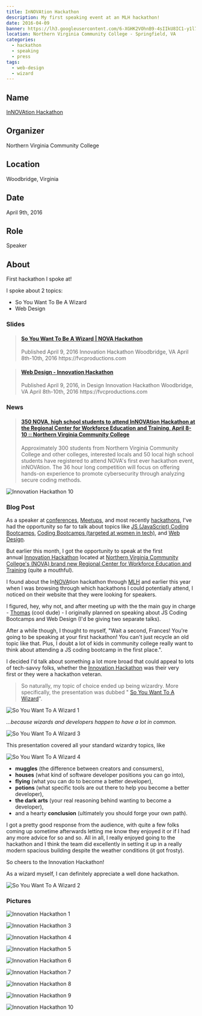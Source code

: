 ```yaml
---
title: InNOVAtion Hackathon
description: My first speaking event at an MLH hackathon!
date: 2016-04-09
banner: https://lh3.googleusercontent.com/6-XGHK2VOhnB9-4sIIkU8IC1-y1l7AZZs0hi_nlY2TRSLFzEaVulEDd4wsisBm3AnDi9ziE2uKy53lm7l4Uq2M_lsW4jaUJF54JB7RRYNobAWe44GTjMzL6D1Iec4o4x8lyUgI_j-ewENDOF8ygBeRp-JiWQU4f69NouwmzYtWMxqOck7NbnzVemUNBmjBU_zLkSjFQBSGnN-pA4X89pICQw8UNLO04VwOYQmDCstFEy63nJ0DlPM8Y-3NgaJSkzzxTYAqNmvd72WQjgVlIvqvg-OFBcbyjgrdxU3m89mSeMl9vuiVQpiia6nm-oeJOU8tIRYkd4iqflftmNW2ywEN-ITlfZqraQwZVA8vmQHBXv14UTnkyxyi3nYZD8tbKxMvzpgxmc3Bt3YOZpsvuadxrg2OA-X4xU6HgzJeuiBJqvy9tIDXBE7_XqDJ5x5Vb5gG2ePSZS4oGwD8E-T3lvWsjsOJUSRyQ6Mo_T4kYwDM3MfEBGpUEuT-Ef8HhSUZ6sT_rU_wWfPL2qFbYA2kQYC9ArSV0jGm0PnEahMAswbVXqP7pqoDz6Imuy4u6hUd2drmfZHgwGco7xTsiAudurWlmFJo8-adTxR-8cVLANlwe1l7Ol3zqA_Y8VjtkwCzq4=w293-h220-no
location: Northern Virginia Community College - Springfield, VA
categories:
  - hackathon
  - speaking
  - press
tags:
  - web-design
  - wizard
---
```


## Name

[InNOVAtion Hackathon](https://novahackathon.org)

## Organizer

Northern Virginia Community College

## Location

Woodbridge, Virginia

## Date

April 9th, 2016

## Role

Speaker

## About

First hackathon I spoke at!

I spoke about 2 topics:

- So You Want To Be A Wizard
- Web Design

### Slides

<blockquote class="embedly-card"><h4><a href="https://www.slideshare.net/FVCproductions/2016-0409-nova-hackathon-so-you-want-to-be-a-wizard">So You Want To Be A Wizard | NOVA Hackathon</a></h4><p>Published April 9, 2016 Innovation Hackathon Woodbridge, VA April 8th-10th, 2016 https://fvcproductions.com</p></blockquote>
<script async src="//cdn.embedly.com/widgets/platform.js" charset="UTF-8"></script>

<blockquote class="embedly-card"><h4><a href="https://www.slideshare.net/FVCproductions/2016-0409-nova-hackathon-web-design">Web Design - Innovation Hackathon</a></h4><p>Published April 9, 2016, in Design Innovation Hackathon Woodbridge, VA April 8th-10th, 2016 https://fvcproductions.com</p></blockquote>
<script async src="//cdn.embedly.com/widgets/platform.js" charset="UTF-8"></script>

### News

<blockquote class="embedly-card"><h4><a href="https://www.nvcc.edu/news/media-alerts/nova-hackathon.html">350 NOVA, high school students to attend InNOVAtion Hackathon at the Regional Center for Workforce Education and Training, April 8-10 :: Northern Virginia Community College</a></h4><p>Approximately 300 students from Northern Virginia Community College and other colleges, interested locals and 50 local high school students have registered to attend NOVA's first ever hackathon event, inNOVAtion. The 36 hour long competition will focus on offering hands-on experience to promote cybersecurity through analyzing secure coding methods.</p></blockquote>
<script async src="//cdn.embedly.com/widgets/platform.js" charset="UTF-8"></script>

![Innovation Hackathon 10](https://i.imgur.com/s7aRRJq.png)

### Blog Post

As a speaker at [conferences](https://capwic.org/conference-details/birds-of-a-feather/), [Meetups](https://www.meetup.com/NorfolkJS/events/227490794/), and most recently [hackathons](https://novahackathon.org), I've had the opportunity so far to talk about topics like [JS (JavaScript) Coding Bootcamps](https://speakerdeck.com/fvcproductions/hrdevfest-web-design), [Coding Bootcamps (targeted at women in tech)](https://speakerdeck.com/fvcproductions/capwic-2016), and [Web Design](https://speakerdeck.com/fvcproductions/hrdevfest-web-design).

But earlier this month, I got the opportunity to speak at the first annual [Innovation Hackathon](https://www.novahackathon.org/) located at [Northern Virginia Community College's (NOVA) brand new Regional Center for Workforce Education and Training](https://www.nvcc.edu/rcwet/) (quite a mouthful).

I found about the In[NOVA](https://www.nvcc.edu/)tion hackathon through [MLH](https://mlh.io) and earlier this year when I was browsing through which hackathons I could potentially attend, I noticed on their website that they were looking for speakers.

I figured, hey, why not, and after meeting up with the the main guy in charge - [Thomas](https://www.linkedin.com/in/thomas-mitchell-4ab60077) (cool dude) - I originally planned on speaking about JS Coding Bootcamps and Web Design (I'd be giving two separate talks).

After a while though, I thought to myself, "Wait a second, Frances! You're going to be speaking at your first hackathon! You can't just recycle an old topic like that. Plus, I doubt a lot of kids in community college really want to think about attending a JS coding bootcamp in the first place.".

I decided I'd talk about something a lot more broad that could appeal to lots of tech-savvy folks, whether the [Innovation Hackathon](https://www.novahackathon.org/) was their very first or they were a hackathon veteran.

> So naturally, my topic of choice ended up being wizardry. More specifically, the presentation was dubbed " [So You Want To A Wizard](https://speakerdeck.com/fvcproductions/so-you-want-to-be-a-wizard)".

![So You Want To A Wizard 1](https://i.imgur.com/DEwWLeQ.jpg)

_...because wizards and developers happen to have a lot in common._

![So You Want To A Wizard 3](https://i.imgur.com/NzAHDp1.jpg)

This presentation covered all your standard wizardry topics, like

![So You Want To A Wizard 4](https://i.imgur.com/0PoPdnY.jpg)

- **muggles** (the difference between creators and consumers),
- **houses** (what kind of software developer positions you can go into),
- **flying** (what you can do to become a better developer),
- **potions** (what specific tools are out there to help you become a better developer),
- **the dark arts** (your real reasoning behind wanting to become a developer),
- and a hearty **conclusion** (ultimately you should forge your own path).

I got a pretty good response from the audience, with quite a few folks coming up sometime afterwards letting me know they enjoyed it or if I had any more advice for so and so. All in all, I really enjoyed going to the hackathon and I think the team did excellently in setting it up in a really modern spacious building despite the weather conditions (it got frosty).

So cheers to the Innovation Hackathon!

As a wizard myself, I can definitely appreciate a well done hackathon.

![So You Want To A Wizard 2](https://i.imgur.com/eZ7IkF4.jpg)

### Pictures

![Innovation Hackathon 1](https://lh3.googleusercontent.com/F43_4MPtPAK_AkeWg9sh0QW1Dg0Zb2DKWGChRmZOAkG5pe4lI8q3b2WOcIl89qcmW2SRIr4Dl4ANK3vmNY02dVwkBlT0VfyS-cY7zlKSvvb2o8uAhkhtiTWqAhFyMf8deoYKscrQmKf0cQB140ihnStS3ZpHbiIslmFVmoo-rhJogXUltdlS7pGP3O5J7Y7aJylrc5CljFg5fIpTe6WfDkHyVbi2AOdFG1xhYyGKCe9nWaLRSY-r0uhmy3eT5Fd99Ilfn-9wPM_NGm51EOdvAjtJFJu_T8GXZp7ck_rK1J596FhK1nrHpwe580NPUGSmGvIkmi26WLUrKYSPdjRoIFHkfIyYgLmGBYXszMtGoy3pQ2Fc8A4PZ-opGnx0BHGrGvpUpb9fQE_wA4vax8CBHhEz9jTH_DBfuxR_3xXDoyX6PJurZ15eVCwqpzty4YB7A7MKJclqWdlFWJsa9TfVTQpwN8gs8oLRoGPKHCnjB03Hzmz1VJofNPd01Pvdq7WOZz-lr9OGV5gnzW7tgRD_nsw3gHb9YgkkBRB7d5ZcQ1SJNY4PK7cxDLECZ-e-YccPdc8CxtOaSLg-kZc49t6E9fQtSje0Z84TXTDjY5ytcCll82Fg55klYMnkgf6pnlej=w330-h220-no)

![Innovation Hackathon 3](https://lh3.googleusercontent.com/m9oFtYdsaPYqKC7fD6xe20DaScmJx4PVqWHDhiDZgnDQBbFCFiC8vOK6Qne48nIBHedQYiBXYT4eUlobwi9pidyWHsivcclivt38c5PNDwMrDbyg9MjMi9VJSvYUI8oj9fJShH1aGX6G2mvpHcMKEpn-NX0NyKRLnnFosQsIP-AcnCnFBs4pTS01oS2kaGgfnXk1FYk78fut1t-Agq5Z781w_PirAgXlm0N5XgkU_8fCOiIaOyzLnzBjy9VznTBMR12pdfY0no3kvFUhcWju8AiNu6EgukWXhnP4F6BGqllmjFkaJQp69Ok2sLF12FAo7L97mkSoWYhE0GwrFPw28mZg4idAeUbpPKLIOBCrsIb023iRbkPb8aASp_gH7Nlh99RPZKoYeJCCRtR_VSoAaXamRm4i9ahByatxpKl3O14Ctcjse_mK0MkYVK4wulHZVawubr5_CNKCb7Fgech-alLUOtF8H3VxhJ_Tq669X0eNY8tcmMB37kdYdWipUP4D-tQQZ1_kkpKpBULkf53NyycsY0H--jJO8EuVdvbkm43Y59Z44JmFldo3lWbFCrVsBkkSy602QBQV7-flWQcS68EEOcLKY1IMwgaQjp_pvak56mnVMOy5PHfybf9SCU15=w1292-h969-no)

![Innovation Hackathon 4](https://lh3.googleusercontent.com/BwqxiYEwezWFPazGtFO5JEoDohzohG4XtmZbBoDvkTzEtwydOagMVx48YAzsAxBhkMfk2KRbhOPV5rp53mIz_kl_fMfPH6yQvbkOkTdPRGxOkDrk6PgwnH2FVDtSahcQQoa2vq4DmjVLIXhLzwFCA2ZX1kEqKglYVQu2E1mnqlaZKJOXNjHfcwu1CcqJOjL2v9S3Pl7xGe1wxjbQV60-6bQvaBQ7s4qPNIyDfP-YD58_4DKHForYsu9SKWSD-C22wms063Bc3AQAajG_ceXLfCBYecou8DybRujWdzWA5ep7mAll2glSKEKfe8GfuHUJLUXUImuXCWVowskL6Ia6lfq_jS4hNRNxfsICmUcpyDGbzxhdSecIXW5lapuAcL4W58eJj-UAIDgavJvT3XkPPgyszQzHOCm4k6h5YeDgPXSnHxZopvSIG2pDsYlOqLrZ14yO188ZMpgTWG2XdZptjlLrEaj-7EYqUIsSD0_oMLffFymD1mUAzb4yzRDr3jPQpZmirdMhAJMBxR77UfOw9tegtsIUuDau0YedkhLgvC0mkuTXVYiSBK-N1gzh9W1y_ieModnnu44MK9Fw23XhGxfAru_tmGEwS_mlsojIHpvEpiIQ514fI_r1IIK89eBT=w330-h220-no)

![Innovation Hackathon 5](https://lh3.googleusercontent.com/kBJkA0Xosl2anSK6E_cSIkaWAr-LdiyZyObp_fOoE0GlEg4TUXOm6BNKfIZiZGhcHZCOs6GBAqR9qodqCUOB6b-eI51UDW1bDdZLbjWk9_QAoVFTMK9lNZtCwGaX1gY9KWp-2fhIguSa5WX5pWlbMjQIcqp89v_X92TKLEKHTOm0U9hK7Ukdjoe_duwfku3H-ihielU_JngiagLO8drjmbn4crQ9TJYrdwjwMFQm_q91-N-NyQEiq_S7LX1RmdJMt-OcbnpQeLspHRI1MIv8PTPuFSzYh4ZSazB4hrcEcdE0Kgb7IXhhiCouifN_LCI1d65LMNs8Sn6woKwp_wmvixkJqlDn1fpp96Blwh7Q5umZXMzxGCuLWSoRYRGAzQksG9kGodHuQlaBvTMO8XmBQY1kK5AC0TqIAUSmf7BN5gj9ySHEaiHx57Icns5murm-DNsLtR6bcrCXc_gy-aC8j4EGdSwp6uw0eoQ5OxGZGNl26ps4bez2GB-WZ3EZWrdhKSxSUt_L4WSpkFsh7Vt9uye1LThHjD2vkVYftZFUJcKHWX9JRje9lBKxj_HVaEPClHByqb-t797OwkOO1JyMfGB-FEMamA6TSZywfPOEPP7c347gnI46LfVPM-65zVsI=w1292-h969-no)

![Innovation Hackathon 6](https://lh3.googleusercontent.com/CIrss-ktrRptsE1lQ_6Ow11St5YdB3oEP3trsuCYmiap4XTQYc0bFHrZipIvg0QW6-J5_B_i3xnmMYRzPawjDYyYMAr10fZegptpsVZVWeeV1YfVJhrzQy2X11-oMWAR4YJVI8MtOkfsZ-nBpwXnh7kc3Blt7pp9s6TCrB43MnCSyml7-UeeLIjXcJ2SFAs_kee8azGqQYBIlRrTSReSSnD0wXZ6z-LTkGkxpkxnT2x54JLd2NVhOvYQR6v5OmSU5I4UWfwwu5moYQA92aqrpZ_eRT2QHPYMGYsAH18Bv3WRFBe7xqyZhYRRWpWsrFRU_ZQRiWuA7cTNJ7vCjlID-t48YcbqwmYeX2_mU_ESSYn43ttXZeLPrdQwIgoMDyjvhN9VchEg5LaAnJ51DeC0oJNjvYHjtOW7pel6ltKe2i-XnX4At7SHC665uMKkgyEffMjE_4k8lRPi4huzwg7PpEEbHpH3NSu1KUygSbRsqP6m1UQwpbTQ8_o2cYLHP1pqTLNveSv8a6bYbvyEf6a8KKQAzi6R0kjC9hTsAOhj20vuOrYMa-1XKu6RecMwNP1YvySidtOjG-sELzwzR2boJouAVa5fWku9Q8VXnrPJObikXDfFeBKRDHExdTKg4s7M=w1464-h969-no)

![Innovation Hackathon 7](https://lh3.googleusercontent.com/v7TO_AVoiIqgJZ8LtF0nW2K8rSdCZxJDaqk9DJiGSLB3JbJNl1LI7V5NcPmQudfSJA9MECAvyfN5w_5F4rg6Ra7tdE6j_oBoG6vDvdcRk1DtbxxenZobOTvjacYhmWabOvmd13qvBI0iHhHrQ8IPDV-Efhz06XxYytkVok5vUyI9079vnfPbQBb8NuSzWJ6o4nCYWOVFY5Hvij7ocbpUuEix41iSGk9JQSPQMzyBj0NMFhlFhTLJWq_ebjQwCcynPu9bN8De-Sh4EGyLrZ-Zk6SekJex6p--H84d1QhEZRk7-AfANfcBqM8jrZUOyvxIHURlVMRUL72Iqw1u3y8-ycfSb4C0heLdXlqpoySPxSZfyQyWrVN20P5hy6Bl-tUvuoJzTQAhLynUnvlgctyZqJh6PcTKrNVdGE6XNvE3IUOHRFeS42g_NWTs2RKA0H4jF6Pa-t4sXiCRoARUJ6jOXTNVpwqfeRKKcjBkHLQJndXVlIFw9Cc2Oh43nihl6Mc3DegdkIgOrJ1mKSVkEtMYlyat2xb70TKccjoZXFH8E03hC1777NYrwCezdy14RqY3y94BG6RQ31Wm8t3EdYe3vvYDZXZ05tCMMGpp-6rYzBY2JXYHwe245aYNDzgCK78y=w1464-h969-no)

![Innovation Hackathon 8](https://lh3.googleusercontent.com/w-tis7rUrYilbB5ta0NCEhxBnWYbP4wu4FDoNIq4SAfF3xH0peoLpdT5BfZODLmFK4P_yLjCXot5rfyPwdC_ZKSTciyt9t7G0_f5IIjCs5gf8jDxNhIZucfVTitlZ4wDcrx-fyn5aKXvS35Fv-Bo5OyoTcI2j1_atvfCQYj92Oz_KfQFRfgj76Wzy9Qc5F8arEaPLb0ekB5rwY6X2OM7BxDci5U9qlc3mhynPaJvueJd2Cq-E7geqKX7z5KzglEZ10d2cAt-cLPXUJwypQ9VPjaja4a2a0hhbvf8gxYkmySoCyTDZMA7v5ZmMfsuN1EggyWdFvE1vveiyP4G2Ln8NvVso9MS81NK7RjPTUPDmuD12-SzzP41QQrCpXwXNmJGNwdQ-l3R-9f_7k8Oz5420vGkjDCw9wo6UtJGu4xzY3gJIhYbRoYHDXYjhe3YjyZZida5pV16qD61Yx2BRDdANbhdewnSxUbAghFuJIg1pt-5kgIEa0UzN7mK1KFgRtHj6FigN7boiDLmIS2cDKK67Wveej-M5iEd85GbGCXE2Fi-CrTgixGYEgDLtEVxYT9smjJH-8pnjC1wX8eAoFvEeeLFo8w0IlEC_50bjjuidmmo3UrQPL7enLWdKzlDDvNV=w642-h969-no)

![Innovation Hackathon 9](https://lh3.googleusercontent.com/6-XGHK2VOhnB9-4sIIkU8IC1-y1l7AZZs0hi_nlY2TRSLFzEaVulEDd4wsisBm3AnDi9ziE2uKy53lm7l4Uq2M_lsW4jaUJF54JB7RRYNobAWe44GTjMzL6D1Iec4o4x8lyUgI_j-ewENDOF8ygBeRp-JiWQU4f69NouwmzYtWMxqOck7NbnzVemUNBmjBU_zLkSjFQBSGnN-pA4X89pICQw8UNLO04VwOYQmDCstFEy63nJ0DlPM8Y-3NgaJSkzzxTYAqNmvd72WQjgVlIvqvg-OFBcbyjgrdxU3m89mSeMl9vuiVQpiia6nm-oeJOU8tIRYkd4iqflftmNW2ywEN-ITlfZqraQwZVA8vmQHBXv14UTnkyxyi3nYZD8tbKxMvzpgxmc3Bt3YOZpsvuadxrg2OA-X4xU6HgzJeuiBJqvy9tIDXBE7_XqDJ5x5Vb5gG2ePSZS4oGwD8E-T3lvWsjsOJUSRyQ6Mo_T4kYwDM3MfEBGpUEuT-Ef8HhSUZ6sT_rU_wWfPL2qFbYA2kQYC9ArSV0jGm0PnEahMAswbVXqP7pqoDz6Imuy4u6hUd2drmfZHgwGco7xTsiAudurWlmFJo8-adTxR-8cVLANlwe1l7Ol3zqA_Y8VjtkwCzq4=w1292-h969-no)

![Innovation Hackathon 10](https://i.imgur.com/BqiFTqF.jpg)
